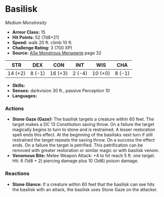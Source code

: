 # Basilisk

*Medium* *Monstrosity*

- **Armor Class:** 15
- **Hit Points:** 52 (7d8+21)
- **Speed:** walk 20 ft. climb 10 ft.
- **Challenge Rating:** 3 (700 XP)
- **Source:** [A5e Monstrous Menagerie](https://enpublishingrpg.com/products/level-up-monstrous-menagerie-a5e) page 32

| STR | DEX | CON | INT | WIS | CHA |
| --- | --- | --- | --- | --- | --- |
| 14 (+2) | 8 (-1) | 16 (+3) | 2 (-4) | 10 (+0) | 8 (-1) |

- **Skills:** 
- **Senses:** darkvision 30 ft., passive Perception 10
- **Languages:** 

### Actions

- **Stone Gaze (Gaze):** The basilisk targets a creature within 60 feet. The target makes a DC 13 Constitution saving throw. On a failure  the target magically begins to turn to stone and is restrained. A lesser restoration spell ends this effect. At the beginning of the basilisks next turn  if still restrained  the target repeats the saving throw. On a success  the effect ends. On a failure  the target is petrified. This petrification can be removed with greater restoration or similar magic or with basilisk venom.
- **Venomous Bite:** Melee Weapon Attack: +4 to hit  reach 5 ft.  one target. Hit: 6 (1d8 + 2) piercing damage plus 10 (3d6) poison damage.

### Reactions

- **Stone Glance:** If a creature within 60 feet that the basilisk can see hits the basilisk with an attack, the basilisk uses Stone Gaze on the attacker.


